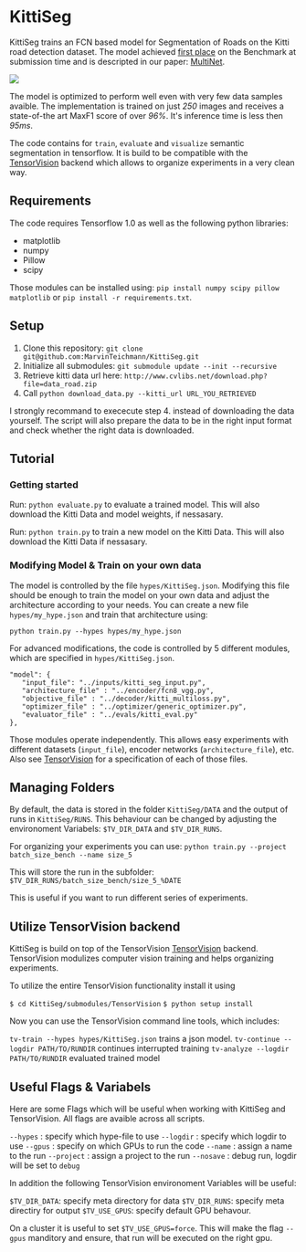 # KittiSeg

KittiSeg trains an FCN based model for Segmentation of Roads on the Kitti road detection dataset. The model achieved [first place](http://www.cvlibs.net/datasets/kitti/eval_road_detail.php?result=ca96b8137feb7a636f3d774c408b1243d8a6e0df) on the Benchmark at submission time and is descripted in our paper: [MultiNet](https://arxiv.org/abs/1612.07695).

![](https://i.imgur.com/Usi1XhE.png)







The model is optimized to perform well even with very few data samples avaible. The implementation is trained on just *250* images and receives a state-of-the art MaxF1 score of over *96%*. It's inference time is less then *95ms*.




The code contains for `train`, `evaluate` and `visualize` semantic segmentation in tensorflow. It is build to be compatible with the [TensorVision](http://tensorvision.readthedocs.io/en/master/user/tutorial.html#workflow) backend which allows to organize experiments in a very clean way.

## Requirements

The code requires Tensorflow 1.0 as well as the following python libraries: 

* matplotlib
* numpy
* Pillow
* scipy

Those modules can be installed using: `pip install numpy scipy pillow matplotlib` or `pip install -r requirements.txt`.

## Setup

1. Clone this repository: `git clone git@github.com:MarvinTeichmann/KittiSeg.git`
2. Initialize all submodules: `git submodule update --init --recursive`
3. Retrieve kitti data url here: `http://www.cvlibs.net/download.php?file=data_road.zip`
4. Call `python download_data.py --kitti_url URL_YOU_RETRIEVED`

I strongly recommand to exececute step 4. instead of downloading the data yourself. The script will also prepare the data to be in the right input format and check whether the right data is downloaded.




## Tutorial

### Getting started

Run: `python evaluate.py` to evaluate a trained model. This will also download the Kitti Data and model weights, if nessasary.

Run: `python train.py` to train a new model on the Kitti Data. This will also download the Kitti Data if nessasary.

### Modifying Model & Train on your own data

The model is controlled by the file `hypes/KittiSeg.json`. Modifying this file should be enough to train the model on your own data and adjust the architecture according to your needs. You can create a new file `hypes/my_hype.json` and train that architecture using:

`python train.py --hypes hypes/my_hype.json`



For advanced modifications, the code is controlled by 5 different modules, which are specified in `hypes/KittiSeg.json`.

```
"model": {
   "input_file": "../inputs/kitti_seg_input.py",
   "architecture_file" : "../encoder/fcn8_vgg.py",
   "objective_file" : "../decoder/kitti_multiloss.py",
   "optimizer_file" : "../optimizer/generic_optimizer.py",
   "evaluator_file" : "../evals/kitti_eval.py"
},
```

Those modules operate independently. This allows easy experiments with different datasets (`input_file`), encoder networks (`architecture_file`), etc. Also see [TensorVision](http://tensorvision.readthedocs.io/en/master/user/tutorial.html#workflow) for a specification of each of those files.


## Managing Folders

By default, the data is stored in the folder `KittiSeg/DATA` and the output of runs in `KittiSeg/RUNS`. This behaviour can be changed by adjusting the environoment Variabels: `$TV_DIR_DATA` and `$TV_DIR_RUNS`.

For organizing your experiments you can use:
`python train.py --project batch_size_bench --name size_5`

This will store the run in the subfolder:  `$TV_DIR_RUNS/batch_size_bench/size_5_%DATE`

This is useful if you want to run different series of experiments.


## Utilize TensorVision backend

KittiSeg is build on top of the TensorVision [TensorVision](https://github.com/TensorVision/TensorVision) backend. TensorVision modulizes computer vision training and helps organizing experiments. 


To utilize the entire TensorVision functionality install it using 

`$ cd KittiSeg/submodules/TensorVision`
`$ python setup install`

Now you can use the TensorVision command line tools, which includes:

`tv-train --hypes hypes/KittiSeg.json` trains a json model.
`tv-continue --logdir PATH/TO/RUNDIR` continues     interrupted training
`tv-analyze --logdir PATH/TO/RUNDIR` evaluated trained model


## Useful Flags & Variabels

Here are some Flags which will be useful when working with KittiSeg and TensorVision. All flags are avaible across all scripts. 

`--hypes` : specify which hype-file to use
`--logdir` : specify which logdir to use
`--gpus` : specify on which GPUs to run the code 
`--name` : assign a name to the run
`--project` : assign a project to the run
`--nosave` : debug run, logdir will be set to `debug`

In addition the following TensorVision environoment Variables will be useful:

`$TV_DIR_DATA`: specify meta directory for data
`$TV_DIR_RUNS`: specify meta directiry for output
`$TV_USE_GPUS`: specify default GPU behavour. 

On a cluster it is useful to set `$TV_USE_GPUS=force`. This will make the flag `--gpus` manditory and ensure, that run will be executed on the right gpu.
